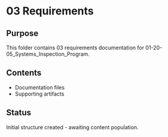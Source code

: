 # 03 Requirements

## Purpose
This folder contains 03 requirements documentation for 01-20-05_Systems_Inspection_Program.

## Contents
- Documentation files
- Supporting artifacts

## Status
Initial structure created - awaiting content population.

